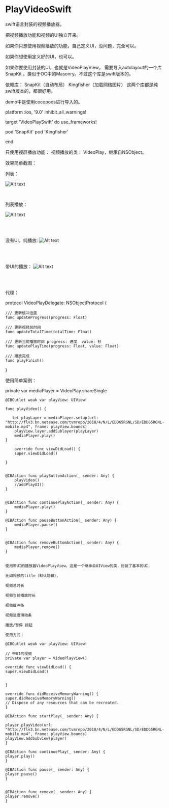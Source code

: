 # PlayVideoSwift
swift语言封装的视频播放器。

把视频播放功能和视频的UI独立开来。

如果你只想使用视频播放的功能，自己定义UI，没问题，完全可以。

如果你想使用定义好的UI，也可以。

如果你要使用封装的UI，也就是VideoPlayView，  需要导入autolayout的一个库 SnapKit 。类似于OC中的Masonry。不过这个库是swift版本的。

依赖库：
SnapKit（自动布局）
Kingfisher（加载网络图片）
这两个库都是纯swift版本的，都很好用。

demo中是使用cocopods进行导入的。

platform :ios, '9.0'
inhibit_all_warnings!

target 'VideoPlaySwift' do
use_frameworks!

pod 'SnapKit'
pod 'Kingfisher'

end


只使用视屏播放功能：
视频播放的类： VideoPlay，继承自NSObject。

效果简单截图：

列表：

![Alt text](https://github.com/weiman152/PlayVideoSwift/blob/master/ScreenShots/%E8%A7%86%E9%A2%91%E5%88%97%E8%A1%A8.png)

<br>

列表播放：

![Alt text](https://github.com/weiman152/PlayVideoSwift/blob/master/ScreenShots/%E8%A7%86%E9%A2%91%E5%88%97%E8%A1%A8%E6%92%AD%E6%94%BE.gif)

<br><br>


没有UI，纯播放:
![Alt text](https://github.com/weiman152/PlayVideoSwift/blob/master/ScreenShots/%E6%B2%A1%E6%9C%89UI%EF%BC%8C%E7%BA%AF%E6%92%AD%E6%94%BE.gif)

<br><br>

带UI的播放：
![Alt text](https://github.com/weiman152/PlayVideoSwift/blob/master/ScreenShots/%E5%B8%A6UI%E7%9A%84%E8%A7%86%E9%A2%91%E6%92%AD%E6%94%BE.gif)

<br><br>


代理：


protocol VideoPlayDelegate: NSObjectProtocol {

    /// 更新缓冲进度
    func updateProgress(progress: Float)
    
    /// 更新视频总时间
    func updateTotalTime(totalTime: Float)
    
    /// 更新当前播放时间 progress: 进度  value: 秒
    func updatePlayTime(progress: Float, value: Float)
    
    /// 播放完成
    func playFinish()
}



使用简单案例：

   private var mediaPlayer = VideoPlay.shareSingle
   
    @IBOutlet weak var playView: UIView!
    
    func playVideo() {
        
       let playLayer = mediaPlayer.setup(url: "http://flv3.bn.netease.com/tvmrepo/2018/4/N/L/EDDG5RGNL/SD/EDDG5RGNL-mobile.mp4", frame: playView.bounds)
        playView.layer.addSublayer(playLayer)
        mediaPlayer.play()
    }
    
        override func viewDidLoad() {
        super.viewDidLoad()
        
    }
    
    
    @IBAction func playButtonAction(_ sender: Any) {
        playVideo()
        //addPlayUI()
    }
    
    
    @IBAction func continuePlayAction(_ sender: Any) {
        mediaPlayer.play()
    }
    
    @IBAction func pauseButtonAction(_ sender: Any) {
        mediaPlayer.pause()
    }
    
    
    @IBAction func removeButtomAction(_ sender: Any) {
        mediaPlayer.remove()
    }
    
    
    使用带UI的播放器VideoPlayView，这是一个继承自UIView的类，封装了基本的UI，
    
    比如视频的title（默认隐藏），
    
    视频总时长
    
    视频当前播放时长
    
    视频缓冲条
    
    视频进度滑动条
    
    播放/暂停 按钮
    
    使用方式：
    
    @IBOutlet weak var playView: UIView!
    
    // 带UI的视频
    private var player = VideoPlayView()
    
    override func viewDidLoad() {
    super.viewDidLoad()
    
    
    }
    
    override func didReceiveMemoryWarning() {
    super.didReceiveMemoryWarning()
    // Dispose of any resources that can be recreated.
    }
    
    @IBAction func startPlay(_ sender: Any) {
    
    player.playVideo(url: "http://flv3.bn.netease.com/tvmrepo/2018/4/N/L/EDDG5RGNL/SD/EDDG5RGNL-mobile.mp4", frame: playView.bounds)
    playView.addSubview(player)
    }
    
    @IBAction func continuePlay(_ sender: Any) {
    player.play()
    }
    
    @IBAction func pause(_ sender: Any) {
    player.pause()
    }
    
    
    @IBAction func remove(_ sender: Any) {
    player.remove()
    }
    
    
    
    
    
    
    
    
    
    
    
    
